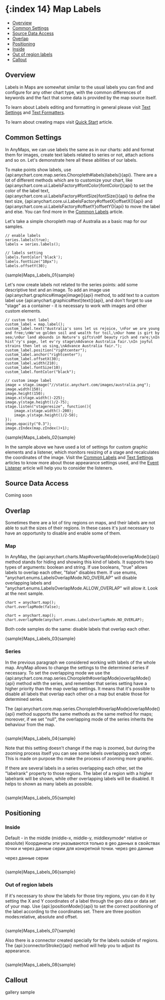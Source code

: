 {:index 14}
Map Labels
======================

* [Overview](#overview)
* [Common Settings](#common_settings)
* [Source Data Access](#source_data_access)
* [Overlap](#overlap)
* [Positioning](#positioning)
 * [Inside](#inside)
 * [Out of region labels](#out_of_region_labels)
* [Callout](#callout)

## Overview 

Labels in Maps are somewhat similar to the usual labels you can find and configure for any other chart type, with the common differences of keywords and the fact that some data is provided by the map source itself.

To learn about Labels editing and formatting in general please visit [Text Settings](../Appearance_Settings/Text_Settings) and [Text Formatters](..\Common_Settings/Text_Formatters).

To learn about creating maps visit [Quick Start](Quick_Start) article.

## Common Settings

In AnyMaps, we can use labels the same as in our charts: add and format them for images, create text labels related to series or not, attach actions and so on. Let's demonstrate here all these abilities of our labels. 

To make points show labels, use {api:anychart.core.map.series.Choropleth#labels}labels(){api}. There are a lot of different methods which are to customize your chart, like {api:anychart.core.ui.LabelsFactory#fontColor}fontColor(){api} to set the color of the label text, {api:anychart.core.ui.LabelsFactory#fontSize}fontSize(){api} to define the text size, {api:anychart.core.ui.LabelsFactory#offsetX}offsetX(){api} and {api:anychart.core.ui.LabelsFactory#offsetY}offsetY(){api} to move the label and else. You can find more in the [Common Labels](../Common_Settings/Labels) article.

Let's take a simple choropleth map of Australia as a basic map for our samples.

```
// enable labels
series.labels(true);
labels = series.labels();
    
// labels setting
labels.fontColor('black');
labels.fontSize("10px");
labels.offsetY(30);
```

{sample}Maps\_Labels\_01{sample}

Let's now create labels not related to the series points: add some descriptive text and an image. To add an image use {api:anychart.graphics#image}image(){api} method, to add text to a custom label use {api:anychart.graphics#text}text(){api}, and don't forget to use "stage" as a container - it is necessary to work with images and other custom elements.

```
// custom text label
custom_label = map.label();
custom_label.text("Australia's sons let us rejoice, \nFor we are young and free;\nWe've golden soil and wealth for toil,\nOur home is girt by sea;\nOur land abounds in Nature's gifts\nOf beauty rich and rare;\nIn hist'ry's page, let ev'ry stage\nAdvance Australia fair.\nIn joyful strains then let us sing,\nAdvance Australia fair.");  
custom_label.position("rightcenter");
custom_label.anchor("rightcenter");
custom_label.offsetX(30);
custom_label.width(210);
custom_label.fontSize(10);
custom_label.fontColor("black");
  
// custom image label
image = stage.image("//static.anychart.com/images/australia.png");
image.width(150);
image.height(150);
image.x(stage.width()-225);
image.y(stage.height()/2-75);
stage.listen("stageresize", function(){
    image.x(stage.width()-200);
    image.y(stage.height()/2-50);
});
image.opacity("0.3");
image.zIndex(map.zIndex()+1);
```

{sample}Maps\_Labels\_02{sample}

In the sample above we have used a lot of settings for custom graphic elements and a listener, which monitors resizing of a stage and recalculates the coordinates of the image. Visit the [Common Labels](../Common_Settings/Labels) and [Text Settings](../Appearance_Settings/Text_Settings) articles to know more about those appearance settings used, and the [Event Listener](../Common_Settings/Event_Listeners) article will help you to consider the listeners.


## Source Data Access

Coming soon

## Overlap

Sometimes there are a lot of tiny regions on maps, and their labels are not able to suit the sizes of their regions. In these cases it's just necessary to have an opportunity to disable and enable some of them.

### Map

In AnyMap, the {api:anychart.charts.Map#overlapMode}overlapMode(){api} method stands for hiding and showing this kind of labels. It supports two types of arguments: boolean and string. If use booleans, "true" allows labels to overlap each other, "false" disables them. If use enums, "anychart.enums.LabelsOverlapMode.NO_OVERLAP" will disable overlapping labels and "anychart.enums.LabelsOverlapMode.ALLOW_OVERLAP" will allow it. Look at the next sample.

```
chart = anychart.map();
chart.overlapMode(false);
```

```
chart = anychart.map();
chart.overlapMode(anychart.enums.LabelsOverlapMode.NO_OVERLAP);
```

Both code samples do the same: disable labels that overlap each other.

{sample}Maps\_Labels\_03{sample}


### Series

In the previous paragraph we considered working with labels of the whole map. AnyMap allows to change the settings to the determined series if necessary. To set the overlapping mode we use the {api:anychart.core.map.series.Choropleth#overlapMode}overlapMode(){api} method with the series, and remember that series setting have a higher priority than the map overlap settings. It means that it's possible to disable all labels that overlap each other on a map but enable those for determined series.

The {api:anychart.core.map.series.Choropleth#overlapMode}overlapMode(){api} method supports the same methods as the same method for maps; moreover, if we set "null", the overlapping mode of the series inherits the behaviour from the map.

```

```

{sample}Maps\_Labels\_04{sample}

Note that this setting doesn't change if the map is zoomed, but during the zooming process itself you can see some labels overlapping each other. This is made on purpose tho make the process of zooming more graphic.

If there are several labels in a series overlapping each other, set the "labelrank" property to those regions. The label of a region with a higher labelrank will be shown, while other overlapping labels will be disabled. It helps to shown as many labels as possible.

```

```

{sample}Maps\_Labels\_05{sample}


## Positioning

### Inside

Default - in the middle (middle-x, middle-y, middlexymode^ relative or absolute)
Координаты эти указываются только в geo данных в свойcтвах точки и через данные серии для конкретной точки.
через geo данные
  
через данные серии
```

```

{sample}Maps\_Labels\_06{sample}


### Out of region labels

If it's necessary to show the labels for those tiny regions, you can do it by setting the X and Y coordinates of a label through the geo data or data set of your map. Use {api:}positionMode(){api} to set the correct positioning of the label according to the coordinates set. There are three position modes:relative, absolute and offset.

```

```

{sample}Maps\_Labels\_07{sample}

Also there is a connector created specially for the labels outside of regions. The {api:}connectorStroke(){api} method will help you to adjust its appearance.

```

```

{sample}Maps\_Labels\_08{sample}


## Callout

gallery sample